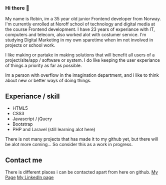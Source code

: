 ### Hi there 👋

My name is Robin, im a 35 year old junior Frontend developer from Norway. I'm currently enrolled at Noroff school of technology and digital media at the course Frontend development. I have 23 years of experiance with IT, computers and telecom, also worked alot with costumer service. I'm studying Digital Marketing in my own sparetime when im not involved in projects or school work.

I like making or partake in making solutions that will benefit all users of a project/site/app / software or system. I do like keeping the user experiance of things a priority as far as possible. 

Im a person with overflow in the imagination department, and i like to think about new or better ways of doing things.

## Experiance / skill
- HTML5
- CSS3
- Javascript / jQuery
- Bootstrap
- PHP and Laravel (still learning alot here)

There is not many projects that has made it to my github yet, but there will be alot more coming... So consider this as a work in progress.

## Contact me 

There is different places i can be contacted apart from here on github.
[My Page](https://www.johnsen-codes.no)
[My LinkedIn page](https://www.linkedin.com/in/robin-johnsen-04a226159/)
<!--
**ShaindalDev/ShaindalDev** is a ✨ _special_ ✨ repository because its `README.md` (this file) appears on your GitHub profile.

Here are some ideas to get you started:

- 🔭 I’m currently working on ...
- 🌱 I’m currently learning ...
- 👯 I’m looking to collaborate on ...
- 🤔 I’m looking for help with ...
- 💬 Ask me about ...
- 📫 How to reach me: ...
- 😄 Pronouns: ...
- ⚡ Fun fact: ...
-->

